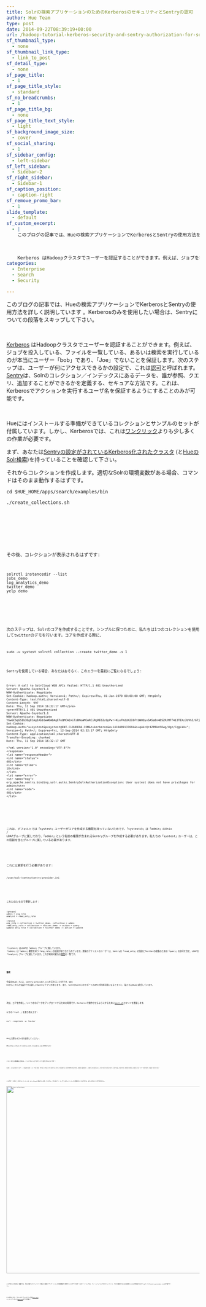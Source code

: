 ```yaml
---
title: Solrの検索アプリケーションのためのKerberosのセキュリティとSentryの認可
author: Hue Team
type: post
date: 2014-09-22T08:39:19+00:00
url: /hadoop-tutorial-kerberos-security-and-sentry-authorization-for-solr-search-app-2/
sf_thumbnail_type:
  - none
sf_thumbnail_link_type:
  - link_to_post
sf_detail_type:
  - none
sf_page_title:
  - 1
sf_page_title_style:
  - standard
sf_no_breadcrumbs:
  - 1
sf_page_title_bg:
  - none
sf_page_title_text_style:
  - light
sf_background_image_size:
  - cover
sf_social_sharing:
  - 1
sf_sidebar_config:
  - left-sidebar
sf_left_sidebar:
  - Sidebar-2
sf_right_sidebar:
  - Sidebar-1
sf_caption_position:
  - caption-right
sf_remove_promo_bar:
  - 1
slide_template:
  - default
sf_custom_excerpt:
  - |
    このブログの記事では、Hueの検索アプリケーションでKerberosとSentryの使用方法を詳しく説明しています 。Kerberosのみを使用したい場合は、Sentryについての段落をスキップして下さい。
    
     
    
    Kerberos はHadoopクラスタでユーザーを認証することができます。例えば、ジョブを投入している、ファイルを一覧している、あるいは検索を実行しているのが本当にユーザー「bob」であり、「Joe」でないことを保証します。次のステップは、ユーザーが何にアクセスできるかの設定で、これは認可と呼ばれます。Sentryは、Solrのコレクション／インデックスにあるデータを、誰が参照、クエリ、追加することができるかを定義する、セキュアな方法です。
categories:
  - Enterprise
  - Search
  - Security

---
```

このブログの記事では、Hueの検索アプリケーションでKerberosとSentryの使用方法を詳しく説明しています 。Kerberosのみを使用したい場合は、Sentryについての段落をスキップして下さい。

&nbsp;

[Kerberos][1] はHadoopクラスタでユーザーを認証することができます。例えば、ジョブを投入している、ファイルを一覧している、あるいは検索を実行しているのが本当にユーザー「bob」であり、「Joe」でないことを保証します。次のステップは、ユーザーが何にアクセスできるかの設定で、これは[認可][2]と呼ばれます。[Sentry][3]は、Solrのコレクション／インデックスにあるデータを、誰が参照、クエリ、追加することができるかを定義する、セキュアな方法です。これは、Kerberosでアクションを実行するユーザ名を保証するようにすることのみが可能です。

&nbsp;

Hueにはインストールする準備ができているコレクションとサンプルのセット​​が付属しています。しかし、Kerberosでは、これは[ワンクリック][4]よりも少し多くの作業が必要です。

まず、あなたは[Sentryの設定がされている][5][Kerberos化されたクラスタ][6] (と[HueのSolr検索][7])を持っていることを確認して下さい。

それからコレクションを作成します。適切なSolrの環境変数がある場合、コマンドはそのまま動作するはずです。

<pre><code class="bash">cd $HUE_HOME/apps/search/examples/bin

./create_collections.sh

</pre>

&nbsp;

その後、コレクションが表示されるはずです:

<pre><code class="bash">solrctl instancedir --list
jobs_demo
log_analytics_demo
twitter_demo
yelp_demo
</pre>

&nbsp;

次のステップは、Solrのコアを作成することです。シンプルに保つために、私たちは1つのコレクションを使用してtwitterのデモを行います。コアを作成する際に、

<pre><code class="bash">sudo -u systest solrctl collection --create twitter_demo -s 1</pre>

Sentryを使用している場合、あなたはおそらく、このエラーを最初にご覧になるでしょう:

<pre><code class="bash">Error: A call to SolrCloud WEB APIs failed: HTTP/1.1 401 Unauthorized
Server: Apache-Coyote/1.1
WWW-Authenticate: Negotiate
Set-Cookie: hadoop.auth=; Version=1; Path=/; Expires=Thu, 01-Jan-1970 00:00:00 GMT; HttpOnly
Content-Type: text/html;charset=utf-8
Content-Length: 997
Date: Thu, 11 Sep 2014 16:32:17 GMT&lt;/pre&gt;
&lt;pre&gt;HTTP/1.1 401 Unauthorized
Server: Apache-Coyote/1.1
WWW-Authenticate: Negotiate YGwGCSqGSIb3EgECAgIAb10wW6ADAgEFoQMCAQ+iTzBNoAMCARCiRgRE62zOpPwr+KLoFKdUX2I6FtbN0DyxSA5a8n4BSZRJMTf413TEXzJbVh3/G7jWiMasIIzeETrd0Bv8suBsuKS/HdqG068=
Set-Cookie: hadoop.auth="u=systest&p=systest@ENT.CLOUDERA.COM&t=kerberos&e=1410489137684&s=qAkcQr4ZPBkn5Ewg/Ugz/CqgLkU="; Version=1; Path=/; Expires=Fri, 12-Sep-2014 02:32:17 GMT; HttpOnly
Content-Type: application/xml;charset=UTF-8
Transfer-Encoding: chunked
Date: Thu, 11 Sep 2014 16:32:17 GMT

&lt;?xml version="1.0" encoding="UTF-8"?&gt;
&lt;response&gt;
&lt;lst name="responseHeader"&gt;
&lt;int name="status"&gt;
401&lt;/int&gt;
&lt;int name="QTime"&gt;
18&lt;/int&gt;
&lt;/lst&gt;
&lt;lst name="error"&gt;
&lt;str name="msg"&gt;
org.apache.sentry.binding.solr.authz.SentrySolrAuthorizationException: User systest does not have privileges for admin&lt;/str&gt;
&lt;int name="code"&gt;
401&lt;/int&gt;
&lt;/lst&gt;

</pre>

&nbsp;

これは、デフォルトでは「systest」ユーザーがコアを作成する権限を持っていないためです。「systestの」は「admin」のUnix / LDAPグループに属しており、「admin」という名前の権限が含まれるSentryグループを作成する必要があります。私たちの「systest」ユーザーは、この役割を含むグループに属している必要があります。

&nbsp;

これには更新を行う必要があります:

<pre><code class="bash">/user/solr/sentry/sentry-provider.ini</pre>

&nbsp;

これに似たもので更新します：

<pre><code class="bash">[groups]
admin = eng_role
analyst = read_only_role

[roles]
eng_role = collection = twitter_demo, collection = admin
read_only_role = collection = twitter_demo -&gt; action = query
update_only_role = collection = twitter_demo -&gt; action = update
</pre>

&nbsp;

「systest」はLDAPの「admin」グループに属しています。 「admin」は「admin」権限を持つ「eng\_role」の役割が割り当てられています。通常のアナリストのユーザーは、Sentryの「read\_only」の役割とTwitterの収集のための「query」の許可を含む、LDAPの「analyst」グループに属しています。これが利用可能なの[権限][8]の一覧です。

&nbsp;

**備考**

今度のHue3.7には、sentry-provider.iniを忘れることができ、Web UIからこれらを設定できる新しいSentryアプリがあります。また、SolrのSentryのサポートのAPIが利用可能になるとすぐに、私たちはHueに統合しています。

&nbsp;

次は、コアを作成し、いくつかのデータをアップロードするための時間です。Kerberosで動作させるようにするために[post.sh][9]コマンドを更新します。

以下の「curl 」を置き換えます:

<pre><code class="bash">curl --negotiate -u: foo:bar</pre>

&nbsp;

URLに実際のホスト名を使用してください：

<pre><code class="bash">URL=http://hue-c5-sentry.ent.cloudera.com:8983/solr</pre>

&nbsp;

テストを行う簡単な方法は、インデキシングコマンドを実行することです：

<pre><code class="bash">sudo -u systest curl --negotiate -u: foo:bar http://hue-c5-sentry.ent.cloudera.com:8983/twitter_demo/update --data-binary @../collections/solr_configs_twitter_demo/index_data.csv -H 'Content-type:text/csv'</pre>

&nbsp;

これです！そのデータのコレクションは、SolrとHueに表示されます。そのグループに応じて、ユーザーはコレクションを変更することはできる、またはすることができません。

[<img class="aligncenter size-large wp-image-1634" src="https://cdn.gethue.com/uploads/2014/09/hue-collections-1024x488.png" alt="hue-collections" width="1024" height="488" data-wp-pid="1634" />][10]

&nbsp;

これであなたの企業、組織では、きめの細かいセキュリティを備えた検索アプリケーションの探索機能を活用することができます！次のバージョンでは、フィールドレベルでのセキュリティと、それを構成するための素晴らしいUIが搭載されるでしょう（もうsentry-provider.iniは不要です :)。

&nbsp;

いつものように、コメントとフィードバックは[hue-user][11] メーリングリストや[@gethue][12]までお気軽に！

 [1]: http://ja.wikipedia.org/wiki/%E3%82%B1%E3%83%AB%E3%83%99%E3%83%AD%E3%82%B9%E8%AA%8D%E8%A8%BC
 [2]: http://ja.wikipedia.org/wiki/%E8%AA%8D%E5%8F%AF_(%E3%82%BB%E3%82%AD%E3%83%A5%E3%83%AA%E3%83%86%E3%82%A3)
 [3]: https://sentry.incubator.apache.org/
 [4]: https://gethue.com/tutorial-live-demo-of-search-on-hadoop/
 [5]: http://www.cloudera.com/content/cloudera-content/cloudera-docs/CM4Ent/latest/Cloudera-Manager-Managing-Clusters/cmmc_sentry_search_config.html
 [6]: http://www.cloudera.com/content/cloudera-content/cloudera-docs/CDH5/latest/CDH5-Security-Guide/CDH5-Security-Guide.html
 [7]: http://www.cloudera.com/content/cloudera-content/cloudera-docs/CDH5/latest/CDH5-Security-Guide/cdh5sg_search_security.html#concept_jrk_lzc_fm_unique_2
 [8]: http://www.cloudera.com/content/cloudera-content/cloudera-docs/Search/latest/Cloudera-Search-User-Guide/csug_sentry.html#concept_wc2_yhp_wk_unique_1
 [9]: https://github.com/cloudera/hue/blob/master/apps/search/examples/bin/post.sh
 [10]: https://cdn.gethue.com/uploads/2014/09/hue-collections.png
 [11]: http://groups.google.com/a/cloudera.org/group/hue-user
 [12]: https://twitter.com/gethue